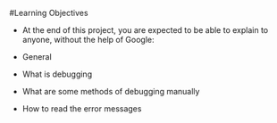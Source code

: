 #Learning Objectives
* At the end of this project, you are expected to be able to explain to anyone, without the help of Google:

* General
* What is debugging
* What are some methods of debugging manually
* How to read the error messages
